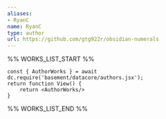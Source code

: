 ```yaml
---
aliases:
- RyanC
name: RyanC
type: author
url: https://github.com/gtg922r/obsidian-numerals
---
```



%% WORKS_LIST_START %%

```datacorejsx
const { AuthorWorks } = await dc.require('basement/datacore/authors.jsx');
return function View() {
    return <AuthorWorks/>
}
```
%% WORKS_LIST_END %%
